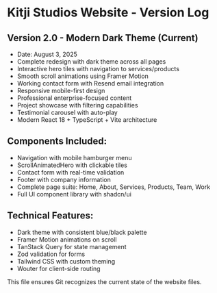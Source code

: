 # Kitji Studios Website - Version Log

## Version 2.0 - Modern Dark Theme (Current)
- Date: August 3, 2025
- Complete redesign with dark theme across all pages
- Interactive hero tiles with navigation to services/products
- Smooth scroll animations using Framer Motion
- Working contact form with Resend email integration
- Responsive mobile-first design
- Professional enterprise-focused content
- Project showcase with filtering capabilities
- Testimonial carousel with auto-play
- Modern React 18 + TypeScript + Vite architecture

## Components Included:
- Navigation with mobile hamburger menu
- ScrollAnimatedHero with clickable tiles
- Contact form with real-time validation
- Footer with company information
- Complete page suite: Home, About, Services, Products, Team, Work
- Full UI component library with shadcn/ui

## Technical Features:
- Dark theme with consistent blue/black palette
- Framer Motion animations on scroll
- TanStack Query for state management
- Zod validation for forms
- Tailwind CSS with custom theming
- Wouter for client-side routing

This file ensures Git recognizes the current state of the website files.
